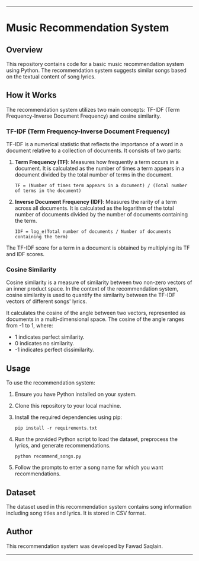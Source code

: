 

---

# Music Recommendation System

## Overview

This repository contains code for a basic music recommendation system using Python. The recommendation system suggests similar songs based on the textual content of song lyrics.

## How it Works

The recommendation system utilizes two main concepts: TF-IDF (Term Frequency-Inverse Document Frequency) and cosine similarity.

### TF-IDF (Term Frequency-Inverse Document Frequency)

TF-IDF is a numerical statistic that reflects the importance of a word in a document relative to a collection of documents. It consists of two parts:

1. **Term Frequency (TF)**: Measures how frequently a term occurs in a document. It is calculated as the number of times a term appears in a document divided by the total number of terms in the document.

    ```
    TF = (Number of times term appears in a document) / (Total number of terms in the document)
    ```

2. **Inverse Document Frequency (IDF)**: Measures the rarity of a term across all documents. It is calculated as the logarithm of the total number of documents divided by the number of documents containing the term.

    ```
    IDF = log_e(Total number of documents / Number of documents containing the term)
    ```

The TF-IDF score for a term in a document is obtained by multiplying its TF and IDF scores.

### Cosine Similarity

Cosine similarity is a measure of similarity between two non-zero vectors of an inner product space. In the context of the recommendation system, cosine similarity is used to quantify the similarity between the TF-IDF vectors of different songs' lyrics.

It calculates the cosine of the angle between two vectors, represented as documents in a multi-dimensional space. The cosine of the angle ranges from -1 to 1, where:

- 1 indicates perfect similarity.
- 0 indicates no similarity.
- -1 indicates perfect dissimilarity.

## Usage

To use the recommendation system:

1. Ensure you have Python installed on your system.
2. Clone this repository to your local machine.
3. Install the required dependencies using pip:

    ```
    pip install -r requirements.txt
    ```

4. Run the provided Python script to load the dataset, preprocess the lyrics, and generate recommendations.

    ```
    python recommend_songs.py
    ```

5. Follow the prompts to enter a song name for which you want recommendations.

## Dataset

The dataset used in this recommendation system contains song information including song titles and lyrics. It is stored in CSV format.

## Author

This recommendation system was developed by Fawad Saqlain.

---